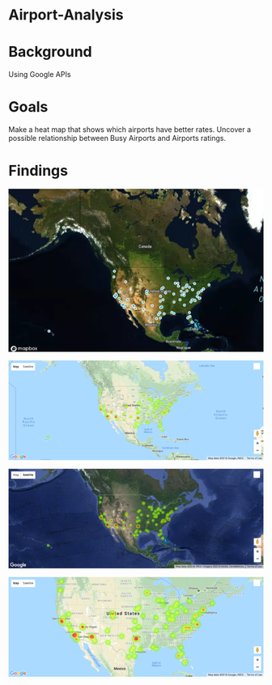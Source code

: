 # Airport-Analysis

# Background
Using Google APIs  

# Goals
Make a heat map that shows which airports have better rates. 
Uncover a possible relationship between Busy Airports and Airports ratings.

# Findings

![x](Images/map4.png)


![x](Images/08-Terrain_Map.png)

![x](Images/08-Hybrid_Map.png)

![x](Images/08-Airport_Heatmap.png)
